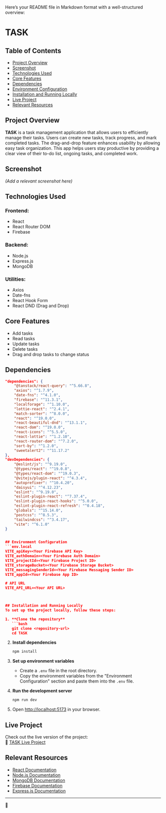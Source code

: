 Here’s your README file in Markdown format with a well-structured overview:  


# TASK

## Table of Contents  
- [Project Overview](#project-overview)  
- [Screenshot](#screenshot)  
- [Technologies Used](#technologies-used)  
- [Core Features](#core-features)  
- [Dependencies](#dependencies)  
- [Environment Configuration](#environment-configuration)  
- [Installation and Running Locally](#installation-and-running-locally)  
- [Live Project](#live-project)  
- [Relevant Resources](#relevant-resources)  

## Project Overview  
**TASK** is a task management application that allows users to efficiently manage their tasks. Users can create new tasks, track progress, and mark completed tasks. The drag-and-drop feature enhances usability by allowing easy task organization. This app helps users stay productive by providing a clear view of their to-do list, ongoing tasks, and completed work.  

## Screenshot  
*(Add a relevant screenshot here)*  

## Technologies Used  
### Frontend:  
- React  
- React Router DOM  
- Firebase  

### Backend:  
- Node.js  
- Express.js  
- MongoDB  

### Utilities:  
- Axios  
- Date-fns  
- React Hook Form  
- React DND (Drag and Drop)  

## Core Features  
- Add tasks  
- Read tasks  
- Update tasks  
- Delete tasks  
- Drag and drop tasks to change status  

## Dependencies  
```json
"dependencies": {
    "@tanstack/react-query": "^5.66.8",
    "axios": "^1.7.9",
    "date-fns": "^4.1.0",
    "firebase": "^11.3.1",
    "localforage": "^1.10.0",
    "lottie-react": "^2.4.1",
    "match-sorter": "^8.0.0",
    "react": "^19.0.0",
    "react-beautiful-dnd": "^13.1.1",
    "react-dom": "^19.0.0",
    "react-icons": "^5.5.0",
    "react-lottie": "^1.2.10",
    "react-router-dom": "^7.2.0",
    "sort-by": "^1.2.0",
    "sweetalert2": "^11.17.2"
},
"devDependencies": {
    "@eslint/js": "^9.19.0",
    "@types/react": "^19.0.8",
    "@types/react-dom": "^19.0.3",
    "@vitejs/plugin-react": "^4.3.4",
    "autoprefixer": "^10.4.20",
    "daisyui": "^4.12.23",
    "eslint": "^9.19.0",
    "eslint-plugin-react": "^7.37.4",
    "eslint-plugin-react-hooks": "^5.0.0",
    "eslint-plugin-react-refresh": "^0.4.18",
    "globals": "^15.14.0",
    "postcss": "^8.5.3",
    "tailwindcss": "^3.4.17",
    "vite": "^6.1.0"
}


## Environment Configuration  
```env.local
VITE_apiKey=<Your Firebase API Key>
VITE_authDomain=<Your Firebase Auth Domain>
VITE_projectId=<Your Firebase Project ID>
VITE_storageBucket=<Your Firebase Storage Bucket>
VITE_messagingSenderId=<Your Firebase Messaging Sender ID>
VITE_appId=<Your Firebase App ID>

# API URL
VITE_API_URL=<Your API URL>



## Installation and Running Locally  
To set up the project locally, follow these steps:  

1. **Clone the repository**  
   ```bash
   git clone <repository-url>
   cd TASK
   ```

2. **Install dependencies**  
   ```bash
   npm install
   ```

3. **Set up environment variables**  
   - Create a `.env` file in the root directory.  
   - Copy the environment variables from the "Environment Configuration" section and paste them into the `.env` file.  

4. **Run the development server**  
   ```bash
   npm run dev
   ```

5. Open [http://localhost:5173](http://localhost:5173) in your browser.  

## Live Project  
Check out the live version of the project:  
🔗 [TASK Live Project](https://forumweb-15576.web.app/)  

## Relevant Resources  
- [React Documentation](https://react.dev/)  
- [Node.js Documentation](https://nodejs.org/en/docs/)  
- [MongoDB Documentation](https://www.mongodb.com/docs/)  
- [Firebase Documentation](https://firebase.google.com/docs)  
- [Express.js Documentation](https://expressjs.com/)  

---

 🚀  
```